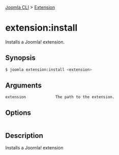 [Joomla CLI](../index.md) > [Extension](index.md)
# extension:install

Installs a Joomla! extension.

## Synopsis
```bash
$ joomla extension:install <extension>
```

## Arguments
```
extension             The path to the extension.
```

## Options
```
```

## Description

Installs a Joomla! extension

